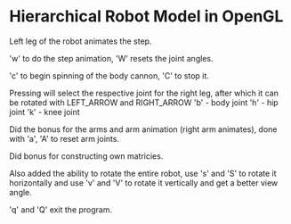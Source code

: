 # Hierarchical Robot Model in OpenGL

Left leg of the robot animates the step.

'w' to do the step animation, 'W' resets the joint angles.

'c' to begin spinning of the body cannon, 'C' to stop it.

Pressing will select the respective joint for the right leg, after which it can be rotated with LEFT_ARROW and RIGHT_ARROW
	'b' - body joint
	'h' - hip joint
	'k' - knee joint

Did the bonus for the arms and arm animation (right arm animates), done with 'a', 'A' to reset arm joints.

Did bonus for constructing own matricies.

Also added the ability to rotate the entire robot, 
use 's' and 'S' to rotate it horizontally and
use 'v' and 'V' to rotate it vertically and get a better view angle.

'q' and 'Q' exit the program.
